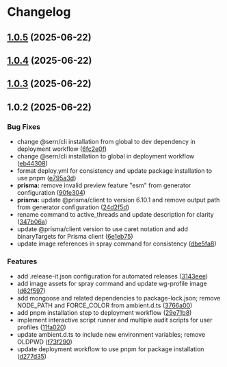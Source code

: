 # Changelog

## [1.0.5](https://github.com/SinistrDairy/DiscordBots/compare/Ov1.0.4...Ov1.0.5) (2025-06-22)

## [1.0.4](https://github.com/SinistrDairy/DiscordBots/compare/Ov1.0.3...Ov1.0.4) (2025-06-22)

## [1.0.3](https://github.com/SinistrDairy/DiscordBots/compare/Ov1.0.2...Ov1.0.3) (2025-06-22)

## 1.0.2 (2025-06-22)


### Bug Fixes

* change @sern/cli installation from global to dev dependency in deployment workflow ([6fc2e0f](https://github.com/SinistrDairy/DiscordBots/commit/6fc2e0f3cec14f9e5c3511dde7806fbeec54b87e))
* change @sern/cli installation to global in deployment workflow ([eb44308](https://github.com/SinistrDairy/DiscordBots/commit/eb4430808ff7ab1ac2804ae2fb3e23b39db42426))
* format deploy.yml for consistency and update package installation to use pnpm ([e795a3d](https://github.com/SinistrDairy/DiscordBots/commit/e795a3d49172861e2e446bd7089dfbe106f816df))
* **prisma:** remove invalid preview feature "esm" from generator configuration ([90fe304](https://github.com/SinistrDairy/DiscordBots/commit/90fe304ee9761161430fd93ed3f872941ca1e05d))
* **prisma:** update @prisma/client to version 6.10.1 and remove output path from generator configuration ([24d2f5d](https://github.com/SinistrDairy/DiscordBots/commit/24d2f5d2066deda056e3bc8119aea8dcbc5db3ed))
* rename command to active_threads and update description for clarity ([347b06a](https://github.com/SinistrDairy/DiscordBots/commit/347b06a9fe6382bc9598b03c12071e8c83453016))
* update @prisma/client version to use caret notation and add binaryTargets for Prisma client ([6e1eb75](https://github.com/SinistrDairy/DiscordBots/commit/6e1eb755ae7bbe0183df186f895139fb40069bd3))
* update image references in spray command for consistency ([dbe5fa8](https://github.com/SinistrDairy/DiscordBots/commit/dbe5fa8a0b0c25facf71ea5c8dc7d9305a35695c))


### Features

* add .release-it.json configuration for automated releases ([3143eee](https://github.com/SinistrDairy/DiscordBots/commit/3143eeecca97a8595a457aaf16feeb6b3e36be68))
* add image assets for spray command and update wg-profile image ([d62f597](https://github.com/SinistrDairy/DiscordBots/commit/d62f597f7beda00d46c5ca8add68c6a58d441351))
* add mongoose and related dependencies to package-lock.json; remove NODE_PATH and FORCE_COLOR from ambient.d.ts ([3766a00](https://github.com/SinistrDairy/DiscordBots/commit/3766a000807aa3d6dd80c082d703475be28a4563))
* add pnpm installation step to deployment workflow ([29e71b8](https://github.com/SinistrDairy/DiscordBots/commit/29e71b8582ff44e036deb43e6498a3711ff13f13))
* implement interactive script runner and multiple audit scripts for user profiles ([11fa020](https://github.com/SinistrDairy/DiscordBots/commit/11fa020e96d25273b49d3017c61f9d7c63fd39ef))
* update ambient.d.ts to include new environment variables; remove OLDPWD ([f73f290](https://github.com/SinistrDairy/DiscordBots/commit/f73f290ab1fe47074c336db3fe44ad40c06f8b8a))
* update deployment workflow to use pnpm for package installation ([d277d35](https://github.com/SinistrDairy/DiscordBots/commit/d277d35474aa31027da61c75040759817ad211ae))
